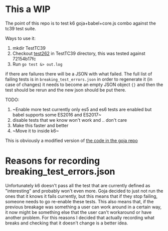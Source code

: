 # This a WIP 
The point of this repo is to test k6 goja+babel+core.js combo against the tc39 test suite.

Ways to use it:
1. mkdir TestTC39
2. Checkout [test262](https://github.com/tc39/test262) in TestTC39 directory, this was tested
   against 72154b17fc
3. Run `go test &> out.log`

if there are failures there will be a JSON with what failed. 
The full list of failing tests is in `breaking_test_errors.json` in order to regenerate it (in case
of changes) it needs to become an empty JSON object `{}` and then the test should be rerun and the
new json should be put there.

TODO:
1. ~Enable more test currently only es5 and es6 tests are enabled but babel supports some ES2016 and
   ES2017~ 
2. disable tests that we know won't work and .. don't care
3. Make this faster and better 
4. ~Move it to inside k6~


This is obviously a modified version of [the code in the goja
repo](https://github.com/dop251/goja/blob/master/tc39_test.go)


# Reasons for recording breaking_test_errors.json

Unfortunately k6 doesn't pass all the test that are currently defined as "interesting" and probably
won't even more. Goja decided to just not run the ones that it knows it fails currently, but this
means that if they stop failing, someone needs to go re-enable these tests. This also means that, if the
previous breakage was something a user can work around in a certain way, it now might be something
else that the user can't workaround or have another problem. For this reasons I decided that
actually recording what breaks and checking that it doesn't change is a better idea.

